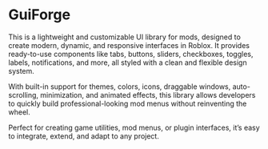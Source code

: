 # GuiForge

This is a lightweight and customizable UI library for mods, designed to create modern, dynamic, and responsive interfaces in Roblox.
It provides ready-to-use components like tabs, buttons, sliders, checkboxes, toggles, labels, notifications, and more, all styled with a clean and flexible design system.

With built-in support for themes, colors, icons, draggable windows, auto-scrolling, minimization, and animated effects, this library allows developers to quickly build professional-looking mod menus without reinventing the wheel.

Perfect for creating game utilities, mod menus, or plugin interfaces, it’s easy to integrate, extend, and adapt to any project.
